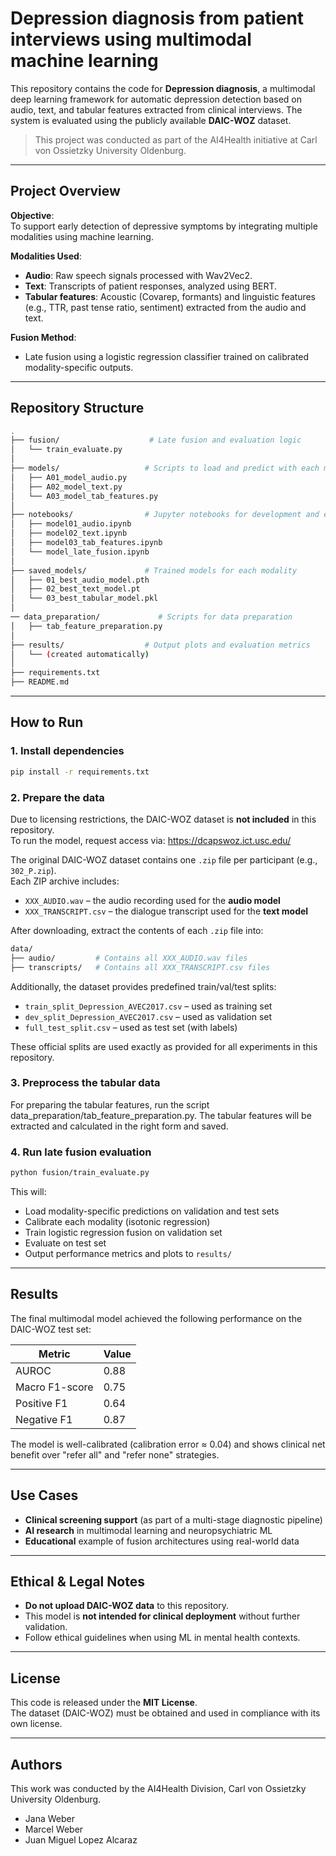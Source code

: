 # Depression diagnosis from patient interviews using multimodal machine learning

This repository contains the code for **Depression diagnosis**, a multimodal deep learning framework for automatic depression detection based on audio, text, and tabular features extracted from clinical interviews. The system is evaluated using the publicly available **DAIC-WOZ** dataset.

> This project was conducted as part of the AI4Health initiative at Carl von Ossietzky University Oldenburg.

---

## Project Overview

**Objective**:  
To support early detection of depressive symptoms by integrating multiple modalities using machine learning.

**Modalities Used**:

- **Audio**: Raw speech signals processed with Wav2Vec2.
- **Text**: Transcripts of patient responses, analyzed using BERT.
- **Tabular features**: Acoustic (Covarep, formants) and linguistic features (e.g., TTR, past tense ratio, sentiment) extracted from the audio and text.

**Fusion Method**:

- Late fusion using a logistic regression classifier trained on calibrated modality-specific outputs.

---

## Repository Structure

```bash
.
├── fusion/                    # Late fusion and evaluation logic
│   └── train_evaluate.py
│
├── models/                   # Scripts to load and predict with each modality
│   ├── A01_model_audio.py
│   ├── A02_model_text.py
│   └── A03_model_tab_features.py
│
├── notebooks/                # Jupyter notebooks for development and exploration
│   ├── model01_audio.ipynb
│   ├── model02_text.ipynb
│   ├── model03_tab_features.ipynb
│   └── model_late_fusion.ipynb
│
├── saved_models/             # Trained models for each modality
│   ├── 01_best_audio_model.pth
│   ├── 02_best_text_model.pt
│   └── 03_best_tabular_model.pkl
│
── data_preparation/             # Scripts for data preparation
│   ├── tab_feature_preparation.py
│
├── results/                  # Output plots and evaluation metrics
│   └── (created automatically)
│
├── requirements.txt
├── README.md
```

---

## How to Run

### 1. Install dependencies

```bash
pip install -r requirements.txt
```

### 2. Prepare the data

Due to licensing restrictions, the DAIC-WOZ dataset is **not included** in this repository.  
To run the model, request access via: https://dcapswoz.ict.usc.edu/

The original DAIC-WOZ dataset contains one `.zip` file per participant (e.g., `302_P.zip`).  
Each ZIP archive includes:

- `XXX_AUDIO.wav` – the audio recording used for the **audio model**
- `XXX_TRANSCRIPT.csv` – the dialogue transcript used for the **text model**

After downloading, extract the contents of each `.zip` file into:

```bash
data/
├── audio/         # Contains all XXX_AUDIO.wav files
├── transcripts/   # Contains all XXX_TRANSCRIPT.csv files
```

Additionally, the dataset provides predefined train/val/test splits:

- `train_split_Depression_AVEC2017.csv` – used as training set
- `dev_split_Depression_AVEC2017.csv` – used as validation set
- `full_test_split.csv` – used as test set (with labels)

These official splits are used exactly as provided for all experiments in this repository.

### 3. Preprocess the tabular data

For preparing the tabular features, run the script data_preparation/tab_feature_preparation.py. The tabular features will be extracted and calculated in the right form and saved.

### 4. Run late fusion evaluation

```bash
python fusion/train_evaluate.py
```

This will:

- Load modality-specific predictions on validation and test sets
- Calibrate each modality (isotonic regression)
- Train logistic regression fusion on validation set
- Evaluate on test set
- Output performance metrics and plots to `results/`

---

## Results

The final multimodal model achieved the following performance on the DAIC-WOZ test set:

| Metric         | Value |
|----------------|-------|
| AUROC          | 0.88  |
| Macro F1-score | 0.75  |
| Positive F1    | 0.64  |
| Negative F1    | 0.87  |

The model is well-calibrated (calibration error ≈ 0.04) and shows clinical net benefit over "refer all" and "refer none" strategies.

---

## Use Cases

- **Clinical screening support** (as part of a multi-stage diagnostic pipeline)
- **AI research** in multimodal learning and neuropsychiatric ML
- **Educational** example of fusion architectures using real-world data

---

##  Ethical & Legal Notes

- **Do not upload DAIC-WOZ data** to this repository.
- This model is **not intended for clinical deployment** without further validation.
- Follow ethical guidelines when using ML in mental health contexts.

---

## License

This code is released under the **MIT License**.  
The dataset (DAIC-WOZ) must be obtained and used in compliance with its own license.

---

## Authors

This work was conducted by the AI4Health Division, Carl von Ossietzky University Oldenburg.

- Jana Weber
- Marcel Weber
- Juan Miguel Lopez Alcaraz
